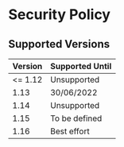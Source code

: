# Security Policy

## Supported Versions

| Version | Supported Until |
| ------- | --------------- |
| <= 1.12 | Unsupported     |
| 1.13    | 30/06/2022      |
| 1.14    | Unsupported     |
| 1.15    | To be defined   |
| 1.16    | Best effort     |

